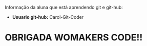 Informação da aluna que está aprendendo git e git-hub:

- **Usuario git-hub:** Carol-Git-Coder

# OBRIGADA WOMAKERS CODE!!
